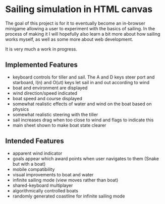 # Sailing simulation in HTML canvas

The goal of this project is for it to eventually become an in-browser minigame allowing a user to experiment with the basics of sailing. 
In the process of making it I will hopefully also learn a bit more about how sailing works myself, as well as some more about web development.

It is very much a work in progress.

## Implemented Features
- keyboard controls for tiller and sail. The A and D keys steer port and starboard, I(n) and O(ut) keys let sail in and out according to wind
- boat and environment are displayed
- wind direction/speed indicated
- boat speed and course displayed
- somewhat realistic effects of water and wind on the boat based on physics
- somewhat realistic steering with the tiller
- sail increases drag when too close to wind and flags to indicate this
- main sheet shown to make boat state clearer

## Intended Features
- apparent wind indicator
- goals appear which award points when user navigates to them (Snake but with a boat)
- mobile compatibility
- visual improvements to boat and water
- infinite sailing mode (view moves rather than boat)
- shared-keyboard multiplayer
- algorithmically controlled boats
- randomly generated coastline for infinite sailing mode


